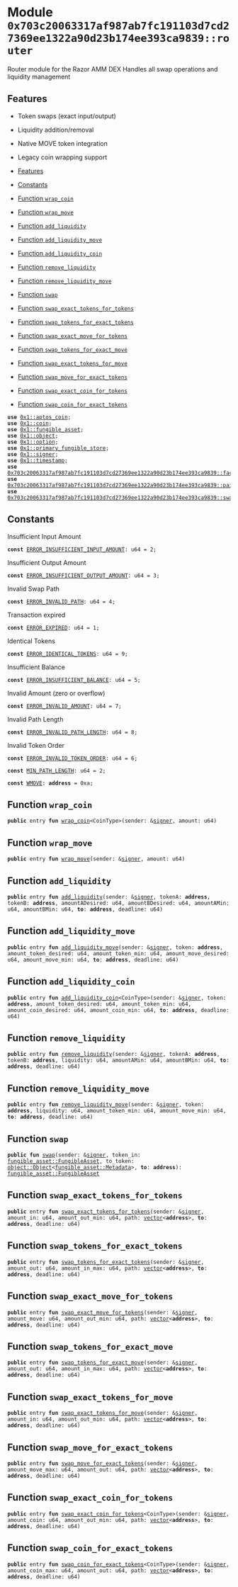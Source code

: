 
<a id="0x703c20063317af987ab7fc191103d7cd27369ee1322a90d23b174ee393ca9839_router"></a>

# Module `0x703c20063317af987ab7fc191103d7cd27369ee1322a90d23b174ee393ca9839::router`

Router module for the Razor AMM DEX
Handles all swap operations and liquidity management


<a id="@Features_0"></a>

## Features

- Token swaps (exact input/output)
- Liquidity addition/removal
- Native MOVE token integration
- Legacy coin wrapping support



-  [Features](#@Features_0)
-  [Constants](#@Constants_1)
-  [Function `wrap_coin`](#0x703c20063317af987ab7fc191103d7cd27369ee1322a90d23b174ee393ca9839_router_wrap_coin)
-  [Function `wrap_move`](#0x703c20063317af987ab7fc191103d7cd27369ee1322a90d23b174ee393ca9839_router_wrap_move)
-  [Function `add_liquidity`](#0x703c20063317af987ab7fc191103d7cd27369ee1322a90d23b174ee393ca9839_router_add_liquidity)
-  [Function `add_liquidity_move`](#0x703c20063317af987ab7fc191103d7cd27369ee1322a90d23b174ee393ca9839_router_add_liquidity_move)
-  [Function `add_liquidity_coin`](#0x703c20063317af987ab7fc191103d7cd27369ee1322a90d23b174ee393ca9839_router_add_liquidity_coin)
-  [Function `remove_liquidity`](#0x703c20063317af987ab7fc191103d7cd27369ee1322a90d23b174ee393ca9839_router_remove_liquidity)
-  [Function `remove_liquidity_move`](#0x703c20063317af987ab7fc191103d7cd27369ee1322a90d23b174ee393ca9839_router_remove_liquidity_move)
-  [Function `swap`](#0x703c20063317af987ab7fc191103d7cd27369ee1322a90d23b174ee393ca9839_router_swap)
-  [Function `swap_exact_tokens_for_tokens`](#0x703c20063317af987ab7fc191103d7cd27369ee1322a90d23b174ee393ca9839_router_swap_exact_tokens_for_tokens)
-  [Function `swap_tokens_for_exact_tokens`](#0x703c20063317af987ab7fc191103d7cd27369ee1322a90d23b174ee393ca9839_router_swap_tokens_for_exact_tokens)
-  [Function `swap_exact_move_for_tokens`](#0x703c20063317af987ab7fc191103d7cd27369ee1322a90d23b174ee393ca9839_router_swap_exact_move_for_tokens)
-  [Function `swap_tokens_for_exact_move`](#0x703c20063317af987ab7fc191103d7cd27369ee1322a90d23b174ee393ca9839_router_swap_tokens_for_exact_move)
-  [Function `swap_exact_tokens_for_move`](#0x703c20063317af987ab7fc191103d7cd27369ee1322a90d23b174ee393ca9839_router_swap_exact_tokens_for_move)
-  [Function `swap_move_for_exact_tokens`](#0x703c20063317af987ab7fc191103d7cd27369ee1322a90d23b174ee393ca9839_router_swap_move_for_exact_tokens)
-  [Function `swap_exact_coin_for_tokens`](#0x703c20063317af987ab7fc191103d7cd27369ee1322a90d23b174ee393ca9839_router_swap_exact_coin_for_tokens)
-  [Function `swap_coin_for_exact_tokens`](#0x703c20063317af987ab7fc191103d7cd27369ee1322a90d23b174ee393ca9839_router_swap_coin_for_exact_tokens)


<pre><code><b>use</b> <a href="">0x1::aptos_coin</a>;
<b>use</b> <a href="">0x1::coin</a>;
<b>use</b> <a href="">0x1::fungible_asset</a>;
<b>use</b> <a href="">0x1::object</a>;
<b>use</b> <a href="">0x1::option</a>;
<b>use</b> <a href="">0x1::primary_fungible_store</a>;
<b>use</b> <a href="">0x1::signer</a>;
<b>use</b> <a href="">0x1::timestamp</a>;
<b>use</b> <a href="factory.md#0x703c20063317af987ab7fc191103d7cd27369ee1322a90d23b174ee393ca9839_factory">0x703c20063317af987ab7fc191103d7cd27369ee1322a90d23b174ee393ca9839::factory</a>;
<b>use</b> <a href="pair.md#0x703c20063317af987ab7fc191103d7cd27369ee1322a90d23b174ee393ca9839_pair">0x703c20063317af987ab7fc191103d7cd27369ee1322a90d23b174ee393ca9839::pair</a>;
<b>use</b> <a href="swap_library.md#0x703c20063317af987ab7fc191103d7cd27369ee1322a90d23b174ee393ca9839_swap_library">0x703c20063317af987ab7fc191103d7cd27369ee1322a90d23b174ee393ca9839::swap_library</a>;
</code></pre>



<a id="@Constants_1"></a>

## Constants


<a id="0x703c20063317af987ab7fc191103d7cd27369ee1322a90d23b174ee393ca9839_router_ERROR_INSUFFICIENT_INPUT_AMOUNT"></a>

Insufficient Input Amount


<pre><code><b>const</b> <a href="router.md#0x703c20063317af987ab7fc191103d7cd27369ee1322a90d23b174ee393ca9839_router_ERROR_INSUFFICIENT_INPUT_AMOUNT">ERROR_INSUFFICIENT_INPUT_AMOUNT</a>: u64 = 2;
</code></pre>



<a id="0x703c20063317af987ab7fc191103d7cd27369ee1322a90d23b174ee393ca9839_router_ERROR_INSUFFICIENT_OUTPUT_AMOUNT"></a>

Insufficient Output Amount


<pre><code><b>const</b> <a href="router.md#0x703c20063317af987ab7fc191103d7cd27369ee1322a90d23b174ee393ca9839_router_ERROR_INSUFFICIENT_OUTPUT_AMOUNT">ERROR_INSUFFICIENT_OUTPUT_AMOUNT</a>: u64 = 3;
</code></pre>



<a id="0x703c20063317af987ab7fc191103d7cd27369ee1322a90d23b174ee393ca9839_router_ERROR_INVALID_PATH"></a>

Invalid Swap Path


<pre><code><b>const</b> <a href="router.md#0x703c20063317af987ab7fc191103d7cd27369ee1322a90d23b174ee393ca9839_router_ERROR_INVALID_PATH">ERROR_INVALID_PATH</a>: u64 = 4;
</code></pre>



<a id="0x703c20063317af987ab7fc191103d7cd27369ee1322a90d23b174ee393ca9839_router_ERROR_EXPIRED"></a>

Transaction expired


<pre><code><b>const</b> <a href="router.md#0x703c20063317af987ab7fc191103d7cd27369ee1322a90d23b174ee393ca9839_router_ERROR_EXPIRED">ERROR_EXPIRED</a>: u64 = 1;
</code></pre>



<a id="0x703c20063317af987ab7fc191103d7cd27369ee1322a90d23b174ee393ca9839_router_ERROR_IDENTICAL_TOKENS"></a>

Identical Tokens


<pre><code><b>const</b> <a href="router.md#0x703c20063317af987ab7fc191103d7cd27369ee1322a90d23b174ee393ca9839_router_ERROR_IDENTICAL_TOKENS">ERROR_IDENTICAL_TOKENS</a>: u64 = 9;
</code></pre>



<a id="0x703c20063317af987ab7fc191103d7cd27369ee1322a90d23b174ee393ca9839_router_ERROR_INSUFFICIENT_BALANCE"></a>

Insufficient Balance


<pre><code><b>const</b> <a href="router.md#0x703c20063317af987ab7fc191103d7cd27369ee1322a90d23b174ee393ca9839_router_ERROR_INSUFFICIENT_BALANCE">ERROR_INSUFFICIENT_BALANCE</a>: u64 = 5;
</code></pre>



<a id="0x703c20063317af987ab7fc191103d7cd27369ee1322a90d23b174ee393ca9839_router_ERROR_INVALID_AMOUNT"></a>

Invalid Amount (zero or overflow)


<pre><code><b>const</b> <a href="router.md#0x703c20063317af987ab7fc191103d7cd27369ee1322a90d23b174ee393ca9839_router_ERROR_INVALID_AMOUNT">ERROR_INVALID_AMOUNT</a>: u64 = 7;
</code></pre>



<a id="0x703c20063317af987ab7fc191103d7cd27369ee1322a90d23b174ee393ca9839_router_ERROR_INVALID_PATH_LENGTH"></a>

Invalid Path Length


<pre><code><b>const</b> <a href="router.md#0x703c20063317af987ab7fc191103d7cd27369ee1322a90d23b174ee393ca9839_router_ERROR_INVALID_PATH_LENGTH">ERROR_INVALID_PATH_LENGTH</a>: u64 = 8;
</code></pre>



<a id="0x703c20063317af987ab7fc191103d7cd27369ee1322a90d23b174ee393ca9839_router_ERROR_INVALID_TOKEN_ORDER"></a>

Invalid Token Order


<pre><code><b>const</b> <a href="router.md#0x703c20063317af987ab7fc191103d7cd27369ee1322a90d23b174ee393ca9839_router_ERROR_INVALID_TOKEN_ORDER">ERROR_INVALID_TOKEN_ORDER</a>: u64 = 6;
</code></pre>



<a id="0x703c20063317af987ab7fc191103d7cd27369ee1322a90d23b174ee393ca9839_router_MIN_PATH_LENGTH"></a>



<pre><code><b>const</b> <a href="router.md#0x703c20063317af987ab7fc191103d7cd27369ee1322a90d23b174ee393ca9839_router_MIN_PATH_LENGTH">MIN_PATH_LENGTH</a>: u64 = 2;
</code></pre>



<a id="0x703c20063317af987ab7fc191103d7cd27369ee1322a90d23b174ee393ca9839_router_WMOVE"></a>



<pre><code><b>const</b> <a href="router.md#0x703c20063317af987ab7fc191103d7cd27369ee1322a90d23b174ee393ca9839_router_WMOVE">WMOVE</a>: <b>address</b> = 0xa;
</code></pre>



<a id="0x703c20063317af987ab7fc191103d7cd27369ee1322a90d23b174ee393ca9839_router_wrap_coin"></a>

## Function `wrap_coin`



<pre><code><b>public</b> entry <b>fun</b> <a href="router.md#0x703c20063317af987ab7fc191103d7cd27369ee1322a90d23b174ee393ca9839_router_wrap_coin">wrap_coin</a>&lt;CoinType&gt;(sender: &<a href="">signer</a>, amount: u64)
</code></pre>



<a id="0x703c20063317af987ab7fc191103d7cd27369ee1322a90d23b174ee393ca9839_router_wrap_move"></a>

## Function `wrap_move`



<pre><code><b>public</b> entry <b>fun</b> <a href="router.md#0x703c20063317af987ab7fc191103d7cd27369ee1322a90d23b174ee393ca9839_router_wrap_move">wrap_move</a>(sender: &<a href="">signer</a>, amount: u64)
</code></pre>



<a id="0x703c20063317af987ab7fc191103d7cd27369ee1322a90d23b174ee393ca9839_router_add_liquidity"></a>

## Function `add_liquidity`



<pre><code><b>public</b> entry <b>fun</b> <a href="router.md#0x703c20063317af987ab7fc191103d7cd27369ee1322a90d23b174ee393ca9839_router_add_liquidity">add_liquidity</a>(sender: &<a href="">signer</a>, tokenA: <b>address</b>, tokenB: <b>address</b>, amountADesired: u64, amountBDesired: u64, amountAMin: u64, amountBMin: u64, <b>to</b>: <b>address</b>, deadline: u64)
</code></pre>



<a id="0x703c20063317af987ab7fc191103d7cd27369ee1322a90d23b174ee393ca9839_router_add_liquidity_move"></a>

## Function `add_liquidity_move`



<pre><code><b>public</b> entry <b>fun</b> <a href="router.md#0x703c20063317af987ab7fc191103d7cd27369ee1322a90d23b174ee393ca9839_router_add_liquidity_move">add_liquidity_move</a>(sender: &<a href="">signer</a>, token: <b>address</b>, amount_token_desired: u64, amount_token_min: u64, amount_move_desired: u64, amount_move_min: u64, <b>to</b>: <b>address</b>, deadline: u64)
</code></pre>



<a id="0x703c20063317af987ab7fc191103d7cd27369ee1322a90d23b174ee393ca9839_router_add_liquidity_coin"></a>

## Function `add_liquidity_coin`



<pre><code><b>public</b> entry <b>fun</b> <a href="router.md#0x703c20063317af987ab7fc191103d7cd27369ee1322a90d23b174ee393ca9839_router_add_liquidity_coin">add_liquidity_coin</a>&lt;CoinType&gt;(sender: &<a href="">signer</a>, token: <b>address</b>, amount_token_desired: u64, amount_token_min: u64, amount_coin_desired: u64, amount_coin_min: u64, <b>to</b>: <b>address</b>, deadline: u64)
</code></pre>



<a id="0x703c20063317af987ab7fc191103d7cd27369ee1322a90d23b174ee393ca9839_router_remove_liquidity"></a>

## Function `remove_liquidity`



<pre><code><b>public</b> entry <b>fun</b> <a href="router.md#0x703c20063317af987ab7fc191103d7cd27369ee1322a90d23b174ee393ca9839_router_remove_liquidity">remove_liquidity</a>(sender: &<a href="">signer</a>, tokenA: <b>address</b>, tokenB: <b>address</b>, liquidity: u64, amountAMin: u64, amountBMin: u64, <b>to</b>: <b>address</b>, deadline: u64)
</code></pre>



<a id="0x703c20063317af987ab7fc191103d7cd27369ee1322a90d23b174ee393ca9839_router_remove_liquidity_move"></a>

## Function `remove_liquidity_move`



<pre><code><b>public</b> entry <b>fun</b> <a href="router.md#0x703c20063317af987ab7fc191103d7cd27369ee1322a90d23b174ee393ca9839_router_remove_liquidity_move">remove_liquidity_move</a>(sender: &<a href="">signer</a>, token: <b>address</b>, liquidity: u64, amount_token_min: u64, amount_move_min: u64, <b>to</b>: <b>address</b>, deadline: u64)
</code></pre>



<a id="0x703c20063317af987ab7fc191103d7cd27369ee1322a90d23b174ee393ca9839_router_swap"></a>

## Function `swap`



<pre><code><b>public</b> <b>fun</b> <a href="router.md#0x703c20063317af987ab7fc191103d7cd27369ee1322a90d23b174ee393ca9839_router_swap">swap</a>(sender: &<a href="">signer</a>, token_in: <a href="_FungibleAsset">fungible_asset::FungibleAsset</a>, to_token: <a href="_Object">object::Object</a>&lt;<a href="_Metadata">fungible_asset::Metadata</a>&gt;, <b>to</b>: <b>address</b>): <a href="_FungibleAsset">fungible_asset::FungibleAsset</a>
</code></pre>



<a id="0x703c20063317af987ab7fc191103d7cd27369ee1322a90d23b174ee393ca9839_router_swap_exact_tokens_for_tokens"></a>

## Function `swap_exact_tokens_for_tokens`



<pre><code><b>public</b> entry <b>fun</b> <a href="router.md#0x703c20063317af987ab7fc191103d7cd27369ee1322a90d23b174ee393ca9839_router_swap_exact_tokens_for_tokens">swap_exact_tokens_for_tokens</a>(sender: &<a href="">signer</a>, amount_in: u64, amount_out_min: u64, path: <a href="">vector</a>&lt;<b>address</b>&gt;, <b>to</b>: <b>address</b>, deadline: u64)
</code></pre>



<a id="0x703c20063317af987ab7fc191103d7cd27369ee1322a90d23b174ee393ca9839_router_swap_tokens_for_exact_tokens"></a>

## Function `swap_tokens_for_exact_tokens`



<pre><code><b>public</b> entry <b>fun</b> <a href="router.md#0x703c20063317af987ab7fc191103d7cd27369ee1322a90d23b174ee393ca9839_router_swap_tokens_for_exact_tokens">swap_tokens_for_exact_tokens</a>(sender: &<a href="">signer</a>, amount_out: u64, amount_in_max: u64, path: <a href="">vector</a>&lt;<b>address</b>&gt;, <b>to</b>: <b>address</b>, deadline: u64)
</code></pre>



<a id="0x703c20063317af987ab7fc191103d7cd27369ee1322a90d23b174ee393ca9839_router_swap_exact_move_for_tokens"></a>

## Function `swap_exact_move_for_tokens`



<pre><code><b>public</b> entry <b>fun</b> <a href="router.md#0x703c20063317af987ab7fc191103d7cd27369ee1322a90d23b174ee393ca9839_router_swap_exact_move_for_tokens">swap_exact_move_for_tokens</a>(sender: &<a href="">signer</a>, amount_move: u64, amount_out_min: u64, path: <a href="">vector</a>&lt;<b>address</b>&gt;, <b>to</b>: <b>address</b>, deadline: u64)
</code></pre>



<a id="0x703c20063317af987ab7fc191103d7cd27369ee1322a90d23b174ee393ca9839_router_swap_tokens_for_exact_move"></a>

## Function `swap_tokens_for_exact_move`



<pre><code><b>public</b> entry <b>fun</b> <a href="router.md#0x703c20063317af987ab7fc191103d7cd27369ee1322a90d23b174ee393ca9839_router_swap_tokens_for_exact_move">swap_tokens_for_exact_move</a>(sender: &<a href="">signer</a>, amount_out: u64, amount_in_max: u64, path: <a href="">vector</a>&lt;<b>address</b>&gt;, <b>to</b>: <b>address</b>, deadline: u64)
</code></pre>



<a id="0x703c20063317af987ab7fc191103d7cd27369ee1322a90d23b174ee393ca9839_router_swap_exact_tokens_for_move"></a>

## Function `swap_exact_tokens_for_move`



<pre><code><b>public</b> entry <b>fun</b> <a href="router.md#0x703c20063317af987ab7fc191103d7cd27369ee1322a90d23b174ee393ca9839_router_swap_exact_tokens_for_move">swap_exact_tokens_for_move</a>(sender: &<a href="">signer</a>, amount_in: u64, amount_out_min: u64, path: <a href="">vector</a>&lt;<b>address</b>&gt;, <b>to</b>: <b>address</b>, deadline: u64)
</code></pre>



<a id="0x703c20063317af987ab7fc191103d7cd27369ee1322a90d23b174ee393ca9839_router_swap_move_for_exact_tokens"></a>

## Function `swap_move_for_exact_tokens`



<pre><code><b>public</b> entry <b>fun</b> <a href="router.md#0x703c20063317af987ab7fc191103d7cd27369ee1322a90d23b174ee393ca9839_router_swap_move_for_exact_tokens">swap_move_for_exact_tokens</a>(sender: &<a href="">signer</a>, amount_move_max: u64, amount_out: u64, path: <a href="">vector</a>&lt;<b>address</b>&gt;, <b>to</b>: <b>address</b>, deadline: u64)
</code></pre>



<a id="0x703c20063317af987ab7fc191103d7cd27369ee1322a90d23b174ee393ca9839_router_swap_exact_coin_for_tokens"></a>

## Function `swap_exact_coin_for_tokens`



<pre><code><b>public</b> entry <b>fun</b> <a href="router.md#0x703c20063317af987ab7fc191103d7cd27369ee1322a90d23b174ee393ca9839_router_swap_exact_coin_for_tokens">swap_exact_coin_for_tokens</a>&lt;CoinType&gt;(sender: &<a href="">signer</a>, amount_coin: u64, amount_out_min: u64, path: <a href="">vector</a>&lt;<b>address</b>&gt;, <b>to</b>: <b>address</b>, deadline: u64)
</code></pre>



<a id="0x703c20063317af987ab7fc191103d7cd27369ee1322a90d23b174ee393ca9839_router_swap_coin_for_exact_tokens"></a>

## Function `swap_coin_for_exact_tokens`



<pre><code><b>public</b> entry <b>fun</b> <a href="router.md#0x703c20063317af987ab7fc191103d7cd27369ee1322a90d23b174ee393ca9839_router_swap_coin_for_exact_tokens">swap_coin_for_exact_tokens</a>&lt;CoinType&gt;(sender: &<a href="">signer</a>, amount_coin_max: u64, amount_out: u64, path: <a href="">vector</a>&lt;<b>address</b>&gt;, <b>to</b>: <b>address</b>, deadline: u64)
</code></pre>
